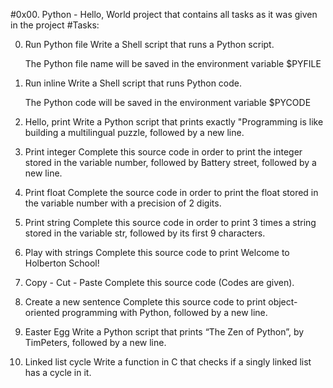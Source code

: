 #0x00. Python - Hello, World project that contains all tasks as it was given in the project
#Tasks:

0. Run Python file 
	Write a Shell script that runs a Python script.

	The Python file name will be saved in the environment variable $PYFILE
1. Run inline 
	Write a Shell script that runs Python code.

	The Python code will be saved in the environment variable $PYCODE
2. Hello, print 
	Write a Python script that prints exactly "Programming is like building a multilingual    	  puzzle, followed by a new line.
3. Print integer 
	Complete this source code in order to print the integer stored in the variable number,    	  followed by Battery street, followed by a new line.
4. Print float 
	Complete the source code in order to print the float stored in the variable number with a 	  precision of 2 digits.
5. Print string 
	Complete this source code in order to print 3 times a string stored in the variable str,  	  followed by its first 9 characters.
6. Play with strings 
	Complete this source code to print Welcome to Holberton School!
7. Copy - Cut - Paste 
	Complete this source code (Codes are given).
8. Create a new sentence 
	Complete this source code to print object-oriented programming with Python, followed by a 	  new line.
9. Easter Egg 
	Write a Python script that prints “The Zen of Python”, by TimPeters, followed by a new line.
10. Linked list cycle 
	Write a function in C that checks if a singly linked list has a cycle in it.
	
